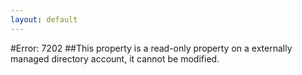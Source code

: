 ```yaml
---
layout: default
---
```


#Error: 7202
##This property is a read-only property on a externally managed directory account, it cannot be modified.
